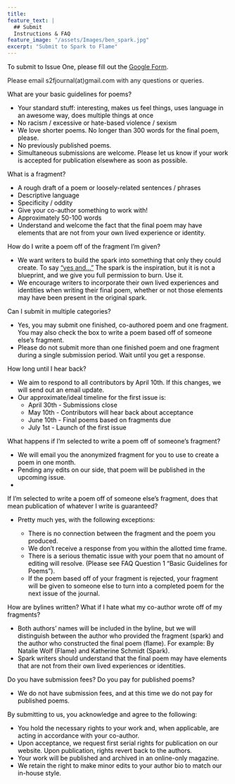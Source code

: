 ```yaml
---
title: 
feature_text: |
  ## Submit
  Instructions & FAQ
feature_image: "/assets/Images/ben_spark.jpg"
excerpt: "Submit to Spark to Flame"
---
```

<p style="color:black"> 
To submit to Issue One, please fill out the <a href="https://docs.google.com/forms/d/e/1FAIpQLScK-5ArvstWpBkvBcw4TYKUSAPVl5In5AHuAPFlRvVUN_zhCA/viewform">Google Form</a>. 

Please email s2fjournal(at)gmail.com with any questions or queries.</p>

<p style="color:black"> What are your basic guidelines for poems?</p>
  <ul>
    <li style="color:black">Your standard stuff: interesting, makes us feel things, uses language in an awesome way, does multiple things at once</li>
    <li style="color:black">No racism / excessive or hate-based violence / sexism </li>
    <li style="color:black">We love shorter poems. No longer than 300 words for the final poem, please. </li>
    <li style="color:black">No previously published poems.</li>
    <li style="color:black">Simultaneous submissions are welcome. Please let us know if your work is accepted for publication elsewhere as soon as possible.</li>
  </ul>

<p style="color:black"> What is a fragment?</p>
  <ul>
    <li style="color:black">A rough draft of a poem or loosely-related sentences / phrases </li>
    <li style="color:black">Descriptive language </li>
    <li style="color:black">Specificity / oddity</li>
    <li style="color:black">Give your co-author something to work with!</li>
    <li style="color:black">Approximately 50-100 words</li>
    <li style="color:black">Understand and welcome the fact that the final poem may have elements that are not from your own lived experience or identity.</li>
  </ul>

<p style="color:black"> How do I write a poem off of the fragment I’m given?
  <ul>
    <li style="color:black">We want writers to build the spark into something that only they could create. To say <a href= "https://en.wikipedia.org/wiki/Yes,_and...">“yes and…”</a> The spark is the inspiration, but it is not a blueprint, and we give you full permission to burn. Use it.</li>
    <li style="color:black">We encourage writers to incorporate their own lived experiences and identities when writing their final poem, whether or not those elements may have been present in the original spark.</li>
  </ul>

<p style="color:black"> Can I submit in multiple categories?</p>
  <ul>
    <li style="color:black">Yes, you may submit one finished, co-authored poem and one fragment. You may also check the box to write a poem based off of someone else’s fragment. </li>
    <li style="color:black">Please do not submit more than one finished poem and one fragment during a single submission period. Wait until you get a response. </li>
  </ul>

<p style="color:black"> How long until I hear back?</p>
  <ul>
    <li style="color:black">We aim to respond to all contributors by April 10th. If this changes, we will send out an email update. </li>
    <li style="color:black">Our approximate/ideal timeline for the first issue is:
      <ul>
        <li style="color:black">April 30th - Submissions close </li>
        <li style="color:black">May 10th - Contributors will hear back about acceptance </li>
        <li style="color:black">June 10th - Final poems based on fragments due </li>
        <li style="color:black">July 1st - Launch of the first issue </li>
      </ul>
    </li>
  </ul>

<p style="color:black">What happens if I’m selected to write a poem off of someone’s fragment?</p>
  <ul>
    <li style="color:black"> We will email you the anonymized fragment for you to use to create a poem in one month.</li>
    <li style="color:black">Pending any edits on our side, that poem will be published in the upcoming issue.<li>
  </ul>

<p style="color:black">If I’m selected to write a poem off of someone else’s fragment, does that mean publication of whatever I write is guaranteed?</p>
<ul>
  <li style="color:black">Pretty much yes, with the following exceptions:</li>
    <ul>
      <li style="color:black">There is no connection between the fragment and the poem you produced. </li>
      <li style="color:black">We don’t receive a response from you within the allotted time frame.</li>
      <li style="color:black">There is a serious thematic issue with your poem that no amount of editing will resolve. (Please see FAQ Question 1 “Basic Guidelines for Poems”).</li>
      <li style="color:black">If the poem based off of your fragment is rejected, your fragment will be given to someone else to turn into a completed poem for the next issue of the journal.</li>
    </ul>
</ul>

<p style="color:black">How are bylines written? What if I hate what my co-author wrote off of my fragments?</p>
  <ul>
    <li style="color:black">Both authors’ names will be included in the byline, but we will distinguish between the author who provided the fragment (spark) and the author who constructed the final poem (flame). For example: By Natalie Wolf (Flame) and Katherine Schmidt (Spark).</li>
    <li style="color:black">Spark writers should understand that the final poem may have elements that are not from their own lived experiences or identities.</li>
  </ul>

<p style="color:black">Do you have submission fees? Do you pay for published poems?</p>
  <ul>
    <li style="color:black">We do not have submission fees, and at this time we do not pay for published poems.</li>
  </ul>


<p style="color:black">By submitting to us, you acknowledge and agree to the following:</p>
  <ul>
    <li style="color:black">You hold the necessary rights to your work and, when applicable, are acting in accordance with your co-author.</li>
    <li style="color:black">Upon acceptance, we request first serial rights for publication on our website. Upon publication, rights revert back to the authors.</li>
    <li style="color:black">Your work will be published and archived in an online-only magazine.</li>
    <li style="color:black">We retain the right to make minor edits to your author bio to match our in-house style.</li>
  </ul>
